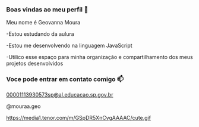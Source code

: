  ### Boas vindas ao meu perfil 💟

Meu nome é Geovanna Moura

-Estou estudando da aulura

-Estou me desenvolvendo na linguagem JavaScript

-Utilico esse espaço para minha organização e compartilhamento dos meus projetos desenvolvidos 

### Voce pode entrar em contato comigo 📫

00001113930573sp@al.educacao.sp.gov.br

@mouraa.geo

https://media1.tenor.com/m/GSpDR5XnCvgAAAAC/cute.gif



